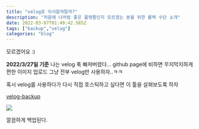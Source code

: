 ```yaml
---
title: "velog로 이사할까말까?"
description: "처음에 나처럼 좋은 플랫폼인지 모르겠는 분을 위한 롤백 수단 소개"
date: 2022-03-07T01:49:42.585Z
tags: ["backup","velog"]
categories: "blog"
---
```

모르겠어요 :)


**2022/3/27일 기준**
나는 velog 푹 빠져버렸다...
github page에 비하면 무지막지하게 편한 이미지 업로드
그냥 전부 velog만 사용하자..ㅋㅋ

혹시 velog를 사용하다가 다시 직접 호스틱하고 싶다면 이 툴을 살펴보도록 하자

[velog-backup](https://github.com/cjaewon/velog-backup)

![](/images/a9603a03-9bf1-41cc-ba5a-2dda92a7e050-image.png)

깔끔하게 백업된다.